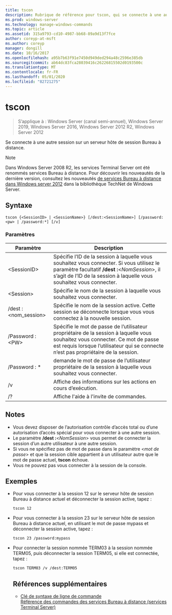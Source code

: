 ```yaml
---
title: tscon
description: Rubrique de référence pour tscon, qui se connecte à une autre session sur un serveur hôte de session Bureau à distance (hôte de session Bureau à distance).
ms.prod: windows-server
ms.technology: manage-windows-commands
ms.topic: article
ms.assetid: 315a9793-cd10-4987-bb68-89a9d13f7fce
author: coreyp-at-msft
ms.author: coreyp
manager: dongill
ms.date: 10/16/2017
ms.openlocfilehash: a95b7b63f91e7450d949ded294a48c2596e385db
ms.sourcegitcommit: ab64dc83fca28039416c26226815502d0193500c
ms.translationtype: MT
ms.contentlocale: fr-FR
ms.lasthandoff: 05/01/2020
ms.locfileid: "82721275"
---
```

# <a name="tscon"></a>tscon

> S’applique à : Windows Server (canal semi-annuel), Windows Server 2019, Windows Server 2016, Windows Server 2012 R2, Windows Server 2012

Se connecte à une autre session sur un serveur hôte de session Bureau à distance.  

  

> [!NOTE]  
> Dans Windows Server 2008 R2, les services Terminal Server ont été renommés services Bureau à distance. Pour découvrir les nouveautés de la dernière version, consultez les nouveautés [de services Bureau à distance dans Windows server 2012](https://technet.microsoft.com/library/hh831527) dans la bibliothèque TechNet de Windows Server.  

## <a name="syntax"></a>Syntaxe  
```  
tscon {<SessionID> | <SessionName>} [/dest:<SessionName>] [/password:<pw> | /password:*] [/v]  
```  
### <a name="parameters"></a>Paramètres  

|Paramètre|Description|  
|-------|--------|  
|\<SessionID>|Spécifie l’ID de la session à laquelle vous souhaitez vous connecter. Si vous utilisez le paramètre facultatif **/dest :**<*NomSession*>, il s’agit de l’ID de la session à laquelle vous souhaitez vous connecter.|  
|\<Session>|Spécifie le nom de la session à laquelle vous souhaitez vous connecter.|  
|/dest :\<nom_session>|Spécifie le nom de la session active. Cette session se déconnecte lorsque vous vous connectez à la nouvelle session.|  
|/Password :\<PW>|Spécifie le mot de passe de l’utilisateur propriétaire de la session à laquelle vous souhaitez vous connecter. Ce mot de passe est requis lorsque l’utilisateur qui se connecte n’est pas propriétaire de la session.|  
|/Password : *|demande le mot de passe de l’utilisateur propriétaire de la session à laquelle vous souhaitez vous connecter.|  
|/v|Affiche des informations sur les actions en cours d’exécution.|  
|/?|Affiche l'aide à l'invite de commandes.|  

## <a name="remarks"></a>Notes   
-   Vous devez disposer de l’autorisation contrôle d’accès total ou d’une autorisation d’accès spécial pour vous connecter à une autre session.  
-   Le paramètre **/dest :**<*NomSession*> vous permet de connecter la session d’un autre utilisateur à une autre session.  
-   Si vous ne spécifiez pas de mot de passe dans le paramètre <*mot de passe*> et que la session cible appartient à un utilisateur autre que le mot de passe actuel, **tscon** échoue.  
-   Vous ne pouvez pas vous connecter à la session de la console.  

## <a name="examples"></a>Exemples  
- Pour vous connecter à la session 12 sur le serveur hôte de session Bureau à distance actuel et déconnecter la session active, tapez :  
  ```  
  tscon 12  
  ```  
- Pour vous connecter à la session 23 sur le serveur hôte de session Bureau à distance actuel, en utilisant le mot de passe mypass et déconnecter la session active, tapez :  
  ```  
  tscon 23 /password:mypass  
  ```  
- Pour connecter la session nommée TERM03 à la session nommée TERM05, puis déconnecter la session TERM05, si elle est connectée, tapez :  
  ```  
  tscon TERM03 /v /dest:TERM05  
  ```  
  ## <a name="additional-references"></a>Références supplémentaires  
  - [Clé de syntaxe de ligne de commande](command-line-syntax-key.md)  
  [Référence des commandes des services Bureau à distance (services Terminal Server)](remote-desktop-services-terminal-services-command-reference.md)  
